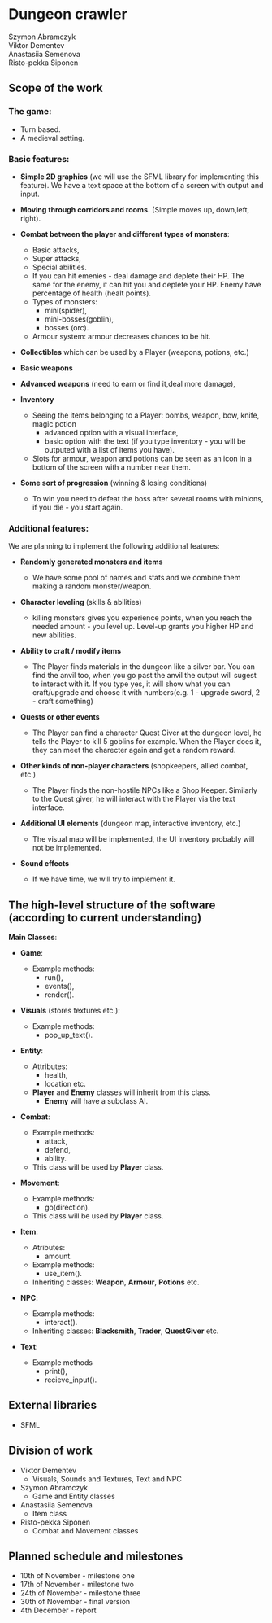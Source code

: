 # Dungeon crawler
Szymon Abramczyk<br>Viktor Dementev<br>Anastasiia Semenova<br>Risto-pekka Siponen

## Scope of the work

### The game:

- Turn based.
- A medieval setting.

### Basic features:

- **Simple 2D graphics** (we will use the SFML library for implementing this feature). We have a text space at the bottom of a screen with output and input.

- **Moving through corridors and rooms.** (Simple moves up, down,left, right).

- **Combat between the player and different types of monsters**:
  - Basic attacks, 
  - Super attacks,
  - Special abilities. 
  - If you can hit emenies - deal damage and deplete their HP. The same for the enemy, it can hit you and deplete your HP. Enemy have percentage of health (healt points). 
  - Types of monsters: 
    - mini(spider), 
    - mini-bosses(goblin), 
    - bosses (orc).  
  - Armour system: armour decreases chances to be hit.

- **Collectibles** which can be used by a Player (weapons, potions, etc.)
- **Basic weapons**
- **Advanced weapons** (need to earn or find it,deal more damage),
- **Inventory** 
  - Seeing the items belonging to a Player: bombs, weapon, bow, knife, magic potion 
    - advanced option with a visual interface, 
    - basic option with the text (if you type inventory - you will be outputed with a list of items you have).
  -  Slots for armour, weapon and potions can be seen as an icon in a bottom of the screen with a number near them.

- **Some sort of progression** (winning & losing conditions)
  - To win you need to defeat the boss after several rooms with minions, if you die - you start again.




### Additional features:

We are planning to implement the following additional features:

- **Randomly generated monsters and items** <br>
  - We have some pool of names and stats and we combine them making a random monster/weapon.

- **Character leveling** (skills & abilities) 
  - killing monsters gives you experience points, when you reach the needed amount - you level up. Level-up grants you higher HP and new abilities.

- **Ability to craft / modify items**
  - The Player finds materials in the dungeon like a silver bar. You can find the anvil too, when you go past the anvil the output will sugest to interact with it. If you type yes, it will show what you can craft/upgrade and choose it with numbers(e.g. 1 - upgrade sword, 2 - craft something)


- **Quests or other events**
  - The Player can find a character Quest Giver at the dungeon level, he tells the Player to kill 5 goblins for example. When the Player does it, they can meet the charecter again and get a random reward.

- **Other kinds of non-player characters** (shopkeepers, allied combat, etc.)
  - The Player finds the non-hostile NPCs like a Shop Keeper. Similarly to the Quest giver, he will interact with the Player via the text interface.

- **Additional UI elements** (dungeon map, interactive inventory, etc.) 
  - The visual map will be implemented, the UI inventory probably will not be implemented.

- **Sound effects**
  - If we have time, we will try to implement it.
 
 ## The high-level structure of the software (according to current understanding)

**Main Classes**:

- **Game**:
  - Example methods: 
    - run(),
    - events(),
    - render().

- **Visuals** (stores textures etc.): 
  - Example methods: 
    - pop_up_text().

- **Entity**: 
  - Attributes: 
    - health, 
    - location etc.  
  - **Player** and **Enemy** classes will inherit from this class.
    - **Enemy** will have a subclass AI.

- **Combat**:
  - Example methods: 
    - attack, 
    - defend, 
    - ability. 
  - This class will be used by **Player** class.

- **Movement**:
  - Example methods:
    - go(direction).  
  - This class will be used by **Player** class.

- **Item**:
  - Atributes: 
    - amount.
  - Example methods: 
    - use_item().
  - Inheriting classes: **Weapon**, **Armour**, **Potions** etc.

- **NPC**:
  - Example methods: 
    - interact().
  - Inheriting classes: **Blacksmith**, **Trader**, **QuestGiver** etc.

- **Text**:
  - Example methods 
    - print(), 
    - recieve_input().


## External libraries

 - SFML

## Division of work

 - Viktor Dementev
   - Visuals, Sounds and Textures, Text and NPC 
 - Szymon Abramczyk 
   - Game and Entity classes
 - Anastasiia Semenova  
   - Item class 
 - Risto-pekka Siponen
   - Combat and Movement classes

## Planned schedule and milestones
- 10th of November - milestone one
- 17th of November - milestone two
- 24th of November - milestone three
- 30th of November - final version
- 4th December - report
